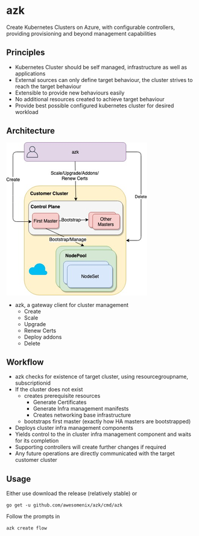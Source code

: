 # azk
Create Kubernetes Clusters on Azure, with configurable controllers, providing provisioning and beyond management capabilities

## Principles

* Kubernetes Cluster should be self managed, infrastructure as well as applications
* External sources can only define target behaviour, the cluster strives to reach the target behaviour
* Extensible to provide new behaviours easily
* No additional resources created to achieve target behaviour
* Provide best possible configured kubernetes cluster for desired workload

## Architecture

![](Architecture.jpg)

* azk, a gateway client for cluster management
    * Create
    * Scale
    * Upgrade
    * Renew Certs
    * Deploy addons
    * Delete

## Workflow

* azk checks for existence of target cluster, using resourcegroupname, subscriptionid
* If the cluster does not exist
    * creates prerequisite resources
        * Generate Certificates
        * Generate Infra management manifests
        * Creates networking base infrastructure
    * bootstraps first master (exactly how HA masters are bootstrapped)
* Deploys cluster infra management components
* Yields control to the in cluster infra management component and waits for its completion
* Supporting controllers will create further changes if required
* Any future operations are directly communicated with the target customer cluster

## Usage

Either use download the release (relatively stable) or 

```
go get -u github.com/awesomenix/azk/cmd/azk
```

Follow the prompts in

```
azk create flow
```
